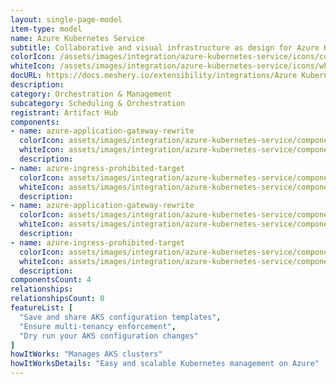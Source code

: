 ```yaml
---
layout: single-page-model
item-type: model
name: Azure Kubernetes Service
subtitle: Collaborative and visual infrastructure as design for Azure Kubernetes Service
colorIcon: /assets/images/integration/azure-kubernetes-service/icons/color/azure-kubernetes-service-color.svg
whiteIcon: /assets/images/integration/azure-kubernetes-service/icons/white/azure-kubernetes-service-white.svg
docURL: https://docs.meshery.io/extensibility/integrations/Azure Kubernetes Service
description: 
category: Orchestration & Management
subcategory: Scheduling & Orchestration
registrant: Artifact Hub
components: 
- name: azure-application-gateway-rewrite
  colorIcon: assets/images/integration/azure-kubernetes-service/components/azure-application-gateway-rewrite/icons/color/azure-application-gateway-rewrite-color.svg
  whiteIcon: assets/images/integration/azure-kubernetes-service/components/azure-application-gateway-rewrite/icons/white/azure-application-gateway-rewrite-white.svg
  description: 
- name: azure-ingress-prohibited-target
  colorIcon: assets/images/integration/azure-kubernetes-service/components/azure-ingress-prohibited-target/icons/color/azure-ingress-prohibited-target-color.svg
  whiteIcon: assets/images/integration/azure-kubernetes-service/components/azure-ingress-prohibited-target/icons/white/azure-ingress-prohibited-target-white.svg
  description: 
- name: azure-application-gateway-rewrite
  colorIcon: assets/images/integration/azure-kubernetes-service/components/azure-application-gateway-rewrite/icons/color/azure-application-gateway-rewrite-color.svg
  whiteIcon: assets/images/integration/azure-kubernetes-service/components/azure-application-gateway-rewrite/icons/white/azure-application-gateway-rewrite-white.svg
  description: 
- name: azure-ingress-prohibited-target
  colorIcon: assets/images/integration/azure-kubernetes-service/components/azure-ingress-prohibited-target/icons/color/azure-ingress-prohibited-target-color.svg
  whiteIcon: assets/images/integration/azure-kubernetes-service/components/azure-ingress-prohibited-target/icons/white/azure-ingress-prohibited-target-white.svg
  description: 
componentsCount: 4
relationships: 
relationshipsCount: 0
featureList: [
  "Save and share AKS configuration templates",
  "Ensure multi-tenancy enforcement",
  "Dry run your AKS configuration changes"
]
howItWorks: "Manages AKS clusters"
howItWorksDetails: "Easy and scalable Kubernetes management on Azure"
---
```

